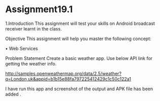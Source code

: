 # Assignment19.1
 
 1.Introduction
This assignment will test your skills on Android broadcast receiver learnt in the class.

Objective
This assignment will help you master the following concept:

• Web Services

Problem Statement
Create a basic weather app. Use below API link for getting the weather info.

http://samples.openweathermap.org/data/2.5/weather?q=London,uk&appid=b1b15e88fa797225412429c1c50c122a1

I have run this app and screenshot of the output and APK file has been added .
